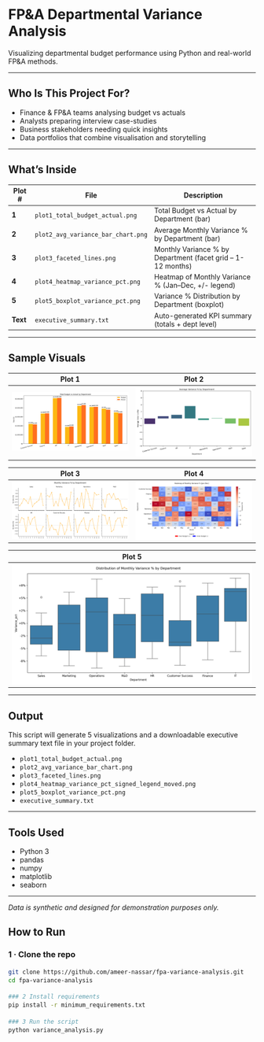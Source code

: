 # FP&A Departmental Variance Analysis

Visualizing departmental budget performance using Python and real-world FP&A methods.

---

## Who Is This Project For?

* Finance & FP&A teams analysing budget vs actuals  
* Analysts preparing interview case-studies  
* Business stakeholders needing quick insights  
* Data portfolios that combine visualisation and storytelling  

---

## What’s Inside

| Plot # | File | Description |
|--------|------|-------------|
| **1** | `plot1_total_budget_actual.png` | Total Budget vs Actual by Department (bar) |
| **2** | `plot2_avg_variance_bar_chart.png` | Average Monthly Variance % by Department (bar) |
| **3** | `plot3_faceted_lines.png` | Monthly Variance % by Department (facet grid – 1-12 months) |
| **4** | `plot4_heatmap_variance_pct.png` | Heatmap of Monthly Variance % (Jan–Dec, +/- legend) |
| **5** | `plot5_boxplot_variance_pct.png` | Variance % Distribution by Department (boxplot) |
| **Text** | `executive_summary.txt` | Auto-generated KPI summary (totals + dept level) |

---

## Sample Visuals

| Plot 1 | Plot 2 |
|--------|--------|
| ![Plot 1](plot1_total_budget_actual.png) | ![Plot 2](plot2_avg_variance_bar_chart.png) |

| Plot 3 | Plot 4 |
|--------|--------|
| ![Plot 3](plot3_faceted_lines.png) | ![Plot 4](plot4_heatmap_variance_pct.png) |

| Plot 5 |
|--------|
| ![Plot 5](plot5_boxplot_variance_pct.png) |

---

## Output

This script will generate 5 visualizations and a downloadable executive summary text file in your project folder.

- `plot1_total_budget_actual.png`
- `plot2_avg_variance_bar_chart.png`
- `plot3_faceted_lines.png`
- `plot4_heatmap_variance_pct_signed_legend_moved.png`
- `plot5_boxplot_variance_pct.png`
- `executive_summary.txt`

---

## Tools Used

- Python 3
- pandas
- numpy
- matplotlib
- seaborn

---

_Data is synthetic and designed for demonstration purposes only._

## How to Run

### 1 · Clone the repo

```bash
git clone https://github.com/ameer-nassar/fpa-variance-analysis.git
cd fpa-variance-analysis

### 2 Install requirements
pip install -r minimum_requirements.txt

### 3 Run the script
python variance_analysis.py


